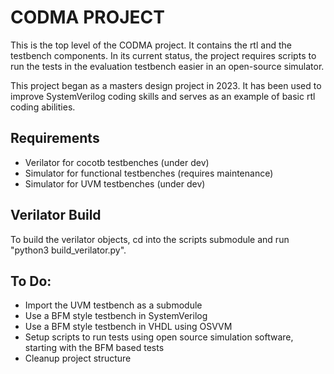 # CODMA PROJECT
This is the top level of the CODMA project. It contains the rtl and the testbench components. In its current status, the project requires scripts to run the tests in the evaluation testbench easier in an open-source simulator.

This project began as a masters design project in 2023. It has been used to improve SystemVerilog coding skills and serves as an example of basic rtl coding abilities.

## Requirements
- Verilator for cocotb testbenches (under dev)
- Simulator for functional testbenches (requires maintenance)
- Simulator for UVM testbenches (under dev)

## Verilator Build
To build the verilator objects, cd into the scripts submodule and run "python3 build_verilator.py".

## To Do:
- Import the UVM testbench as a submodule 
- Use a BFM style testbench in SystemVerilog
- Use a BFM style testbench in VHDL using OSVVM
- Setup scripts to run tests using open source simulation software, starting with the BFM based tests
- Cleanup project structure
